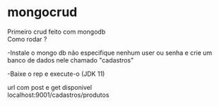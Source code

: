 # mongocrud
 Primeiro crud feito com mongodb </br>
 Como rodar ?  </br>
 
 -Instale o mongo db não especifique nenhum user ou senha e crie um banco de dados nele chamado "cadastros" </br>
 
 -Baixe o rep e execute-o (JDK 11) </br>
 
 url com post e get disponivel </br>
 localhost:9001/cadastros/produtos
